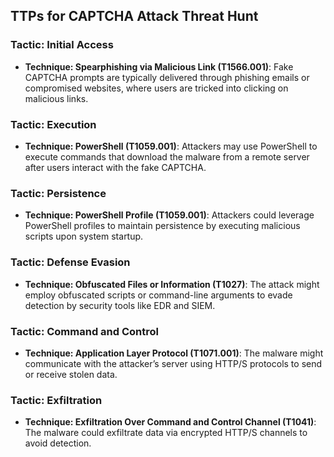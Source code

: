 ## TTPs for CAPTCHA Attack Threat Hunt

### Tactic: Initial Access
- **Technique: Spearphishing via Malicious Link (T1566.001)**: Fake CAPTCHA prompts are typically delivered through phishing emails or compromised websites, where users are tricked into clicking on malicious links.

### Tactic: Execution
- **Technique: PowerShell (T1059.001)**: Attackers may use PowerShell to execute commands that download the malware from a remote server after users interact with the fake CAPTCHA.

### Tactic: Persistence
- **Technique: PowerShell Profile (T1059.001)**: Attackers could leverage PowerShell profiles to maintain persistence by executing malicious scripts upon system startup.

### Tactic: Defense Evasion
- **Technique: Obfuscated Files or Information (T1027)**: The attack might employ obfuscated scripts or command-line arguments to evade detection by security tools like EDR and SIEM.

### Tactic: Command and Control
- **Technique: Application Layer Protocol (T1071.001)**: The malware might communicate with the attacker’s server using HTTP/S protocols to send or receive stolen data.

### Tactic: Exfiltration
- **Technique: Exfiltration Over Command and Control Channel (T1041)**: The malware could exfiltrate data via encrypted HTTP/S channels to avoid detection.
